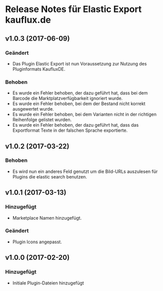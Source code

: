 # Release Notes für Elastic Export kauflux.de

## v1.0.3 (2017-06-09)

### Geändert
- Das Plugin Elastic Export ist nun Voraussetzung zur Nutzung des Pluginformats KaufluxDE.

### Behoben
- Es wurde ein Fehler behoben, der dazu geführt hat, dass bei dem Barcode die Marktplatzverfügbarkeit ignoriert wurde.
- Es wurde ein Fehler behoben, bei dem der Bestand nicht korrekt ausgewertet wurde.
- Es wurde ein Fehler behoben, bei dem Varianten nicht in der richtigen Reihenfolge gelistet wurden.
- Es wurde ein Fehler behoben, der dazu geführt hat, dass das Exportformat Texte in der falschen Sprache exportierte.

## v1.0.2 (2017-03-22)

### Behoben
- Es wird nun ein anderes Feld genutzt um die Bild-URLs auszulesen für Plugins die elastic search benutzen.

## v1.0.1 (2017-03-13)

### Hinzugefügt
- Marketplace Namen hinzugefügt.

### Geändert
- Plugin Icons angepasst.

## v1.0.0 (2017-02-20)

### Hinzugefügt
- Initiale Plugin-Dateien hinzugefügt
